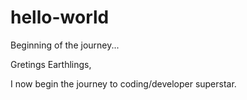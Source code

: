 # hello-world
Beginning of the journey...

Gretings Earthlings,

I now begin the journey to coding/developer superstar.
